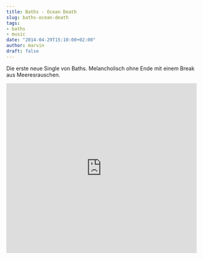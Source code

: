 ```yaml
---
title: Baths - Ocean Death
slug: baths-ocean-death
tags:
- baths
- music
date: "2014-04-29T15:10:00+02:00"
author: marvin
draft: false
---
```

Die erste neue Single von Baths. Melancholisch ohne Ende mit einem Break
aus Meeresrauschen.

<iframe width="100%" height="450" scrolling="no" frameborder="no" src="https://w.soundcloud.com/player/?url=https%3A//api.soundcloud.com/tracks/146308278&amp;auto_play=false&amp;hide_related=false&amp;show_comments=true&amp;show_user=true&amp;show_reposts=false&amp;visual=true"></iframe>